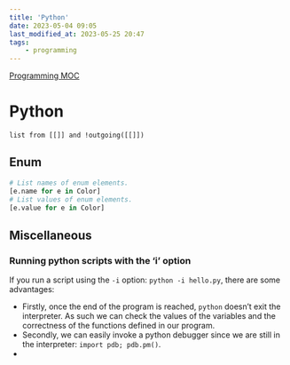 ```yaml
---
title: 'Python'
date: 2023-05-04 09:05
last_modified_at: 2023-05-25 20:47
tags:
    - programming
---
```


[Programming MOC](Programming%20MOC.md)

# Python

```dataview
list from [[]] and !outgoing([[]])
```

## Enum

```python
# List names of enum elements.
[e.name for e in Color]
# List values of enum elements.
[e.value for e in Color]
```

## Miscellaneous

### Running python scripts with the ‘i’ option

If you run a script using the `-i` option: `python -i hello.py`, there are some advantages:

* Firstly, once the end of the program is reached, `python` doesn’t exit the interpreter. As such we can check the values of the variables and the correctness of the functions defined in our program.
* Secondly, we can easily invoke a python debugger since we are still in the interpreter: `import pdb; pdb.pm()`.
* 